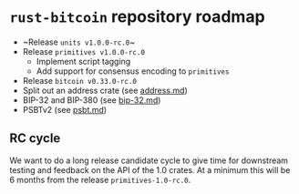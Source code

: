 # `rust-bitcoin` repository roadmap

* ~Release `units v1.0.0-rc.0`~
* Release `primitives v1.0.0-rc.0`
  * Implement script tagging
  * Add support for consensus encoding to `primitives`
* Release `bitcoin v0.33.0-rc.0`
* Split out an address crate (see [address.md](./address.md))
* BIP-32 and BIP-380 (see [bip-32.md](./bip-32.md))
* PSBTv2 (see [psbt.md](./psbt.md))

## RC cycle

We want to do a long release candidate cycle to give time for downstream testing and feedback on the
API of the 1.0 crates. At a minimum this will be 6 months from the release `primitives-1.0-rc.0`.
